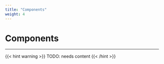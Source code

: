 ```yaml
---
title: "Components"
weight: 4
---
```


# Components
---

{{< hint warning >}}
TODO: needs content 
{{< /hint >}}

